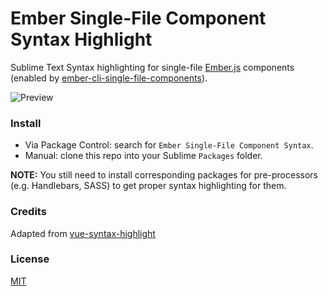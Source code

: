 # Ember Single-File Component Syntax Highlight

Sublime Text Syntax highlighting for single-file [Ember.js](https://emberjs.com) components (enabled by [ember-cli-single-file-components](https://github.com/urbany/ember-cli-single-file-components)).

![Preview](https://urbany.github.io/ember-sfc-syntax-highlight/preview.png)

### Install

- Via Package Control: search for `Ember Single-File Component Syntax`.
- Manual: clone this repo into your Sublime `Packages` folder.

**NOTE:** You still need to install corresponding packages for pre-processors (e.g. Handlebars, SASS) to get proper syntax highlighting for them.

### Credits

Adapted from [vue-syntax-highlight](https://github.com/vuejs/vue-syntax-highlight)

### License

[MIT](http://opensource.org/licenses/MIT)